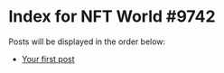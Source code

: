 # Index for NFT World #9742
Posts will be displayed in the order below:

- [Your first post](./001-first.md)

